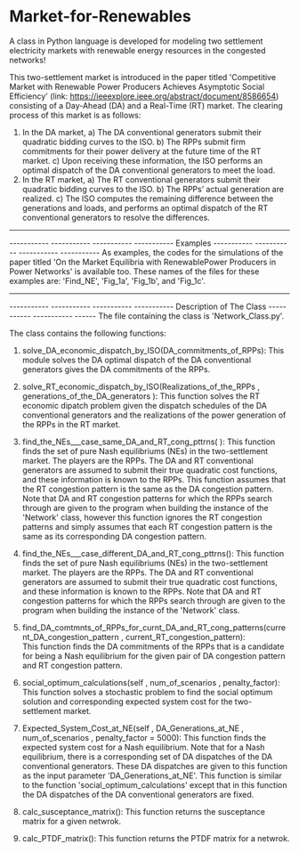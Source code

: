 # Market-for-Renewables
 
A class in Python language is developed for modeling two settlement electricity markets with renewable energy resources in the congested networks!

This two-settlement market is introduced in the paper titled 'Competitive Market with Renewable Power Producers Achieves Asymptotic Social Efficiency' (link: https://ieeexplore.ieee.org/abstract/document/8586654) consisting of a Day-Ahead (DA) and a Real-Time (RT) market. The clearing process of this market is as follows:
1) In the DA market,
    a) The DA conventional generators submit their quadratic bidding curves to the ISO.
    b) The RPPs submit firm commitments for their power delivery at the future time of the RT market.
    c) Upon receiving these information, the ISO performs an optimal dispatch of the DA conventional generators to meet the load.
2) In the RT market,
        a) The RT conventional generators submit their quadratic bidding curves to the ISO.
        b) The RPPs’ actual generation are realized.
        c) The ISO computes the remaining difference between the generations and loads, and performs an optimal dispatch of the RT conventional generators to resolve the differences.
---------------------------------------------------------------------------------------------------------
----------- ----------- ----------- ----------- Examples ----------- ----------- ----------- -----------
As examples, the codes for the simulations of the paper titled 'On the Market Equilibria with RenewablePower Producers in Power Networks' is available too. These names of the files for these examples are: 'Find_NE', 'Fig_1a', 'Fig_1b', and 'Fig_1c'.

---------------------------------------------------------------------------------------------------------
----------- ----------- ----------- ----------- Description of The Class ----------- ----------- ------
The file containing the class is 'Network_Class.py'.

The class contains the following functions:
1. solve_DA_economic_dispatch_by_ISO(DA_commitments_of_RPPs):
        This module solves the DA optimal dispatch of the DA conventional generators gives the DA commitments of the RPPs.

2. solve_RT_economic_dispatch_by_ISO(Realizations_of_the_RPPs , generations_of_the_DA_generators ):
        This function solves the RT economic dipatch problem given the dispatch schedules of the DA conventional generators and the realizations of the power generation of the RPPs in the RT market.
        
3. find_the_NEs___case_same_DA_and_RT_cong_pttrns( ):
        This function finds the set of pure Nash equilibriums (NEs) in the two-settlement market. The players are the RPPs. The DA and RT conventional generators are assumed to submit their true quadratic cost functions, and these information is known to the RPPs. This function assumes that the RT congestion pattern is the same as the DA congestion pattern. Note that DA and RT congestion patterns for which the RPPs search through are given to the program when building the instance of the 'Network' class, however this function ignores the RT congestion patterns and simply assumes that each RT congestion pattern is the same as its corresponding DA congestion pattern.

4. find_the_NEs___case_different_DA_and_RT_cong_pttrns():
        This function finds the set of pure Nash equilibriums (NEs) in the two-settlement market. The players are the RPPs. The DA and RT conventional generators are assumed to submit their true quadratic cost functions, and these information is known to the RPPs. Note that DA and RT congestion patterns for which the RPPs search through are given to the program when building the instance of the 'Network' class.
        
5. find_DA_comtmnts_of_RPPs_for_curnt_DA_and_RT_cong_patterns(current_DA_congestion_pattern , current_RT_congestion_pattern):        
        This function finds the DA commitments of the RPPs that is a candidate for being a Nash equilibrium for the given pair of DA congestion pattern and RT congestion pattern.
        
6. social_optimum_calculations(self , num_of_scenarios , penalty_factor):
    This function solves a stochastic problem to find the social optimum solution and corresponding expected system cost for the two-settlement market.

7. Expected_System_Cost_at_NE(self , DA_Generations_at_NE , num_of_scenarios , penalty_factor = 5000):
    This function finds the expected system cost for a Nash equilibrium. Note that for a Nash equilibrium, there is a corresponding set of DA dispatches of the DA conventional generators. These DA dispatches are given to this function as the input parameter 'DA_Generations_at_NE'. This function is similar to the function 'social_optimum_calculations' except that in this function the DA dispatches of the DA conventional generators are fixed.

8. calc_susceptance_matrix():
    This function returns the susceptance matrix for a given netwrok.

9. calc_PTDF_matrix():
    This function returns the PTDF matrix for a netwrok.
        
        
        
        

